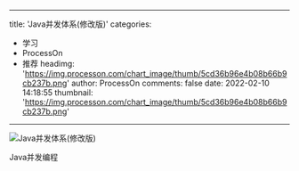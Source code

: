 
---
title: 'Java并发体系(修改版)'
categories: 
 - 学习
 - ProcessOn
 - 推荐
headimg: 'https://img.processon.com/chart_image/thumb/5cd36b96e4b08b66b9cb237b.png'
author: ProcessOn
comments: false
date: 2022-02-10 14:18:55
thumbnail: 'https://img.processon.com/chart_image/thumb/5cd36b96e4b08b66b9cb237b.png'
---

<div>   
<img class="thumb" alt="Java并发体系(修改版)" src="https://img.processon.com/chart_image/thumb/5cd36b96e4b08b66b9cb237b.png" referrerpolicy="no-referrer">
<p>Java并发编程</p>  
</div>
            